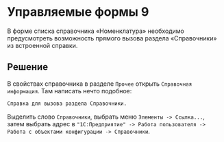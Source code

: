 # Управляемые формы 9

В форме списка справочника «Номенклатура» необходимо предусмотреть возможность прямого вызова раздела «Справочники» из встроенной справки.

## Решение

В свойствах справочника в разделе `Прочее` открыть `Справочная информация`. Там написать нечто подобное:
```html
Справка для вызова раздела Справочники.
```

Выделить слово `Справочники`, выбрать меню `Элементы -> Ссылка...`, затем выбрать адрес в `"1С:Предприятие" -> Работа пользователя -> Работа с объектами конфигурации -> Справочники`.
